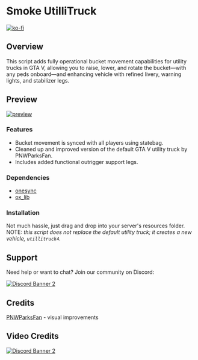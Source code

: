 # Smoke UtilliTruck
[![ko-fi](https://ko-fi.com/img/githubbutton_sm.svg)](https://ko-fi.com/X8X51AO0VG)
## Overview
This script adds fully operational bucket movement capabilities for utility trucks in GTA V, allowing you to raise, lower, and rotate the bucket—with any peds onboard—and enhancing vehicle with refined livery, warning lights, and stabilizer legs.

## Preview
[![preview](https://r2.fivemanage.com/XMCfCRidUHgGkyCuAga9N/image/smoke_utillitruck.jpg)](https://youtu.be/foCLvxRO0ZQ)

### Features
- Bucket movement is synced with all players using statebag.
- Cleaned up and improved version of the default GTA V utility truck by PNWParksFan.
- Includes added functional outrigger support legs.

### Dependencies
- [onesync](https://docs.fivem.net/docs/scripting-reference/onesync/)
- [ox_lib](https://github.com/overextended/ox_lib/releases)

### Installation
Not much hassle, just drag and drop into your server's resources folder.
NOTE: *this script does not replace the default utility truck; it creates a new vehicle, `utillitruck4`.*

## Support
Need help or want to chat? Join our community on Discord: 

[![Discord Banner 2](https://discord.com/api/guilds/1166449313824653393/widget.png?style=banner3)](https://discord.gg/HDvgpMEKjX)

## Credits
[PNWParksFan](https://parksmods.com/donate/) - visual improvements

## Video Credits
[![Discord Banner 2](https://discord.com/api/guilds/1341623000579051520/widget.png?style=banner2)](https://discord.gg/U9y5DAxwH3)

